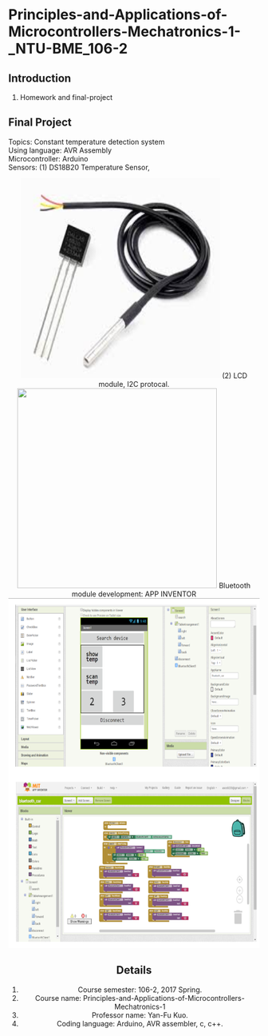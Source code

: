 # Principles-and-Applications-of-Microcontrollers-Mechatronics-1-_NTU-BME_106-2

## Introduction
1. Homework and final-project

## Final Project
Topics: Constant temperature detection system  
Using language: AVR Assembly  
Microcontroller: Arduino  
Sensors: (1) DS18B20 Temperature Sensor,  
<div align=center><img width="400" height="400" src="https://github.com/Yi-Huaaa/Principles-and-Applications-of-Microcontrollers-Mechatronics-1-_NTU-BME_106-2/blob/master/Android%20app_Buetooth/ds18b20.jpg"/>  
         (2) LCD module, I2C protocal.  
<div align=center><img width="400" height="400" src="https://imgaz1.staticbg.com/thumb/large/oaupload/banggood/images/BB/9F/ccd362c3-1458-4052-bb74-e23cfa429fe4.jpg"/>  
Bluetooth module development: APP INVENTOR  
<div align=center><img width="700" height="700" src="https://github.com/Yi-Huaaa/Principles-and-Applications-of-Microcontrollers-Mechatronics-1-_NTU-BME_106-2/blob/master/app_inventor.png"/>


## Details
1. Course semester: 106-2, 2017 Spring.
1. Course name: Principles-and-Applications-of-Microcontrollers-Mechatronics-1
1. Professor name:  Yan-Fu Kuo.
1. Coding language: Arduino, AVR assembler, c, c++.


